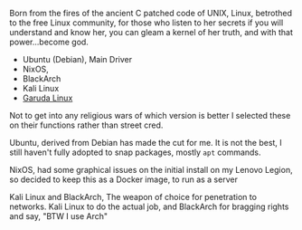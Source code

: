 Born from the fires of the ancient C patched code of UNIX, Linux, betrothed to the free Linux community, for those who listen to her secrets if you will understand and know her, you can gleam a kernel of her truth, and with that power...become god.

- Ubuntu (Debian), Main Driver
- NixOS, 
- BlackArch
- Kali Linux
- [Garuda Linux](https://garudalinux.org/)

Not to get into any religious wars of which version is better I selected these on their functions rather than street cred.

Ubuntu, derived from Debian has made the cut for me.  It is not the best, I still haven't fully adopted to snap packages, mostly `apt` commands.

NixOS, had some graphical issues on the initial install on my Lenovo Legion, so decided to keep this as a Docker image, to run as a server

Kali Linux and BlackArch, The weapon of choice for penetration to networks.   Kali Linux to do the actual job, and BlackArch for bragging rights and say, "BTW I use Arch"



